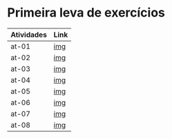 # Primeira leva de exercícios

|Atividades|Link|
|-|-|
|at-01|[img](./atividade01/atividade01.png)|
|at-02|[img](./atividade02/atividade02.png)|
|at-03|[img](./atividade03/atividade03.png)|
|at-04|[img](./atividade04/atividade04_corrigido.png)|
|at-05|[img](./atividade05/atividade05_corrigido.png)|
|at-06|[img](./atividade06/atividade06_corrigido.png)|
|at-07|[img](./atividade07/atividade07.png)|
|at-08|[img](./atividade08/atividade08_corrigido.png)|
